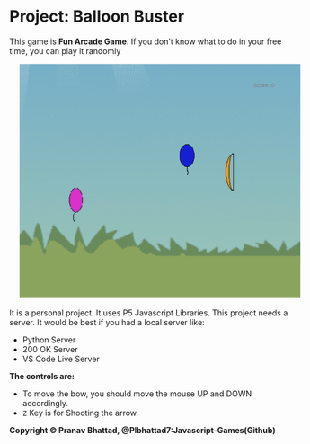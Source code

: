 # Project: Balloon Buster

This game is **Fun Arcade Game**. If you don't know what to do in your free time, you can play it randomly

<img src="display.png" alt="game" style="margin-left: 15px;" />

It is a personal project. It uses P5 Javascript Libraries. This project needs a server. It would be best if you had a local server like:

* Python Server
* 200 OK Server
* VS Code Live Server

**The controls are:**

* To move the bow, you should move the mouse UP and DOWN accordingly.
* `Z` Key is for Shooting the arrow.

**Copyright © Pranav Bhattad, @Plbhattad7:Javascript-Games(Github)**